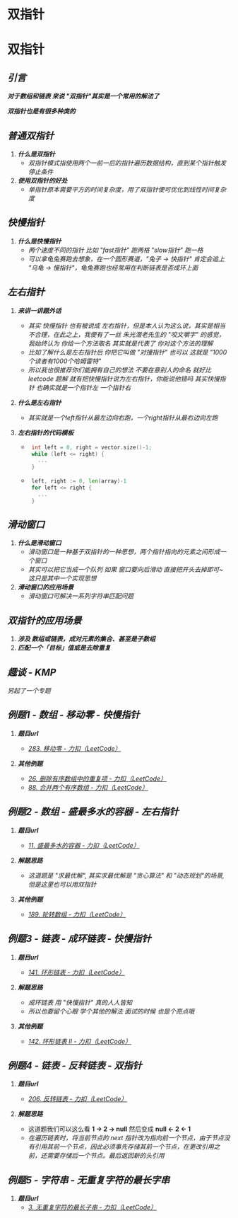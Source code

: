 # 双指针


# 双指针

## ***引言***

***对于数组和链表 来说 "双指针"其实是一个常用的解法了***

***双指针也是有很多种类的***

## ***普通双指针***

1. ***什么是双指针***
   - *双指针模式指使用两个一前一后的指针遍历数据结构，直到某个指针触发停止条件*
2. ***使用双指针的好处***
   - *单指针原本需要平方的时间复杂度，用了双指针便可优化到线性时间复杂度*

## ***快慢指针***

1. ***什么是快慢指针***
   - *两个速度不同的指针 比如 "fast指针" 跑两格 "slow指针" 跑一格*
   - *可以拿龟兔赛跑去想象，在一个圆形赛道，"兔子 -> 快指针" 肯定会追上 "乌龟 -> 慢指针"，龟兔赛跑也经常用在判断链表是否成环上面*

## ***左右指针***

1. ***来讲一讲题外话***
   
   - *其实 快慢指针 也有被说成 左右指针，但是本人认为这么说，其实是相当不合理，在此之上，我便有了一丝 朱光潜老先生的 "咬文嚼字" 的感觉，我始终认为 你给一个方法取名 其实就是代表了 你对这个方法的理解*
   - *比如了解什么是左右指针后 你把它叫做 "对撞指针" 也可以 这就是 "1000个读者有1000个哈姆雷特"*
   - *所以我也很推荐你们能拥有自己的想法 不要在意别人的命名 就好比 leetcode 题解 就有把快慢指针说为左右指针，你能说他错吗 其实快慢指针 也确实就是一个指针左 一个指针右*

2. ***什么是左右指针***
   
   - *其实就是一个left指针从最左边向右跑，一个right指针从最右边向左跑*

3. ***左右指针的代码模板***
   
   - ```c
      int left = 0, right = vector.size()-1;
      while (left <= right) {
        ...
      }
     ```
   
   - ```go
      left, right := 0, len(array)-1
      for left <= right {
        ...
      }
     ```

## ***滑动窗口***

1. ***什么是滑动窗口***
   - *滑动窗口是一种基于双指针的一种思想，两个指针指向的元素之间形成一个窗口*
   - *其实可以把它当成一个队列 如果 窗口要向后滑动 直接把开头去掉即可~ 这只是其中一个实现思想*
2. ***滑动窗口的应用场景***
   - *滑动窗口可解决一系列字符串匹配问题*

## ***双指针的应用场景***

1. ***涉及 数组或链表，成对元素的集合、甚至是子数组***
2. ***匹配一个「目标」值或是去除重复***

## ***趣谈 - KMP***

*另起了一个专题*

## ***例题1 - 数组 - 移动零 - 快慢指针***

1. ***题目url***
   
   - *[283. 移动零 - 力扣（LeetCode）](https://leetcode.cn/problems/move-zeroes)*

2. ***其他例题***
   
   - *[26. 删除有序数组中的重复项 - 力扣（LeetCode）](https://leetcode.cn/problems/remove-duplicates-from-sorted-array/)*
   - *[88. 合并两个有序数组 - 力扣（LeetCode）](https://leetcode.cn/problems/merge-sorted-array/)*

## ***例题2 - 数组 - 盛最多水的容器 - 左右指针***

1. ***题目url***
   
   - *[11. 盛最多水的容器 - 力扣（LeetCode）](https://leetcode.cn/problems/container-with-most-water/)*

2. ***解题思路***
   
   - *这道题是 "求最优解", 其实求最优解是 "贪心算法" 和 "动态规划"的场景, 但是这里也可以用双指针*

3. ***其他例题***
   
   - *[189. 轮转数组 - 力扣（LeetCode）](https://leetcode.cn/problems/rotate-array/)*

## ***例题3 - 链表 - 成环链表 - 快慢指针***

1. ***题目url***
   
   - *[141. 环形链表 - 力扣（LeetCode）](https://leetcode.cn/problems/linked-list-cycle/)*

2. ***解题思路***
   
   - *成环链表 用 "快慢指针" 真的人人皆知*
   - *所以也要留个心眼 学个其他的解法 面试的时候 也是个亮点哦*

3. ***其他例题***
   
   - *[142. 环形链表 II - 力扣（LeetCode）](https://leetcode.cn/problems/linked-list-cycle-ii)*

## ***例题4 - 链表 - 反转链表 - 双指针***

1. ***题目url***
   
   - *[206. 反转链表 - 力扣（LeetCode）](https://leetcode.cn/problems/reverse-linked-list/)*

2. ***解题思路***
   
   - 这道题我们可以这么看 **1 -> 2 -> null** 然后变成 **null <- 2 <- 1**
   - *在遍历链表时，将当前节点的 next 指针改为指向前一个节点，由于节点没有引用其前一个节点，因此必须事先存储其前一个节点，在更改引用之前，还需要存储后一个节点。最后返回新的头引用*

## ***例题5 - 字符串 - 无重复字符的最长字串***

1. ***题目url***
   - *[3. 无重复字符的最长子串 - 力扣（LeetCode）](https://leetcode.cn/problems/longest-substring-without-repeating-characters/)*

